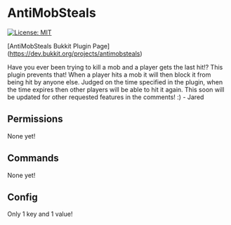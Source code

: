 # AntiMobSteals

[![License: MIT](https://img.shields.io/badge/License-MIT-yellow.svg)](https://opensource.org/licenses/MIT)

[AntiMobSteals Bukkit Plugin Page] (https://dev.bukkit.org/projects/antimobsteals)

Have you ever been trying to kill a mob and a player gets the last hit!? This plugin prevents that! When a player hits a mob it will then block it from being hit by anyone else. Judged on the time specified in the plugin, when the time expires then other players will be able to hit it again. This soon will be updated for other requested features in the comments! :) - Jared

<h2>Permissions</h2>
None yet!

<h2>Commands</h2>
None yet!

<h2>Config</h2>
Only 1 key and 1 value!
